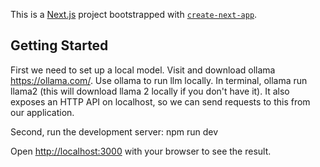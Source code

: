 This is a [Next.js](https://nextjs.org) project bootstrapped with [`create-next-app`](https://nextjs.org/docs/app/api-reference/cli/create-next-app).

## Getting Started
First we need to set up a local model. Visit and download ollama https://ollama.com/. 
Use ollama to run llm locally. In terminal,
ollama run llama2 (this will download llama 2 locally if you don't have it). It also exposes an HTTP API on localhost, so we can send requests to this from our application. 

Second, run the development server:
npm run dev


Open [http://localhost:3000](http://localhost:3000) with your browser to see the result.


